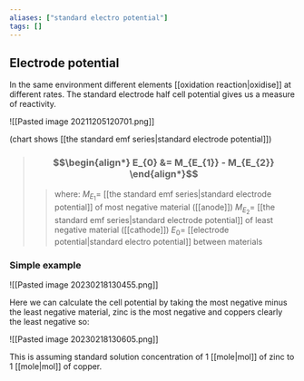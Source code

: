 ```yaml
---
aliases: ["standard electro potential"]
tags: []
---
```


## Electrode potential
In the same environment different elements [[oxidation reaction|oxidise]] at different rates. The standard electrode half cell potential gives us a measure of reactivity.

![[Pasted image 20211205120701.png]]

(chart shows [[the standard emf series|standard electrode potential]])

> ### $$\begin{align*} E_{0}  &= M_{E_{1}} - M_{E_{2}}  \end{align*}$$
>> where:
>> $M_{E_{1}} =$ [[the standard emf series|standard electrode potential]] of most negative material ([[anode]])
>> $M_{E_{2}} =$ [[the standard emf series|standard electrode potential]] of least negative material ([[cathode]])
>> $E_{0}=$ [[electrode potential|standard electro potential]] between materials

### Simple example

![[Pasted image 20230218130455.png]]

Here we can calculate the cell potential by taking the most negative minus the least negative material, zinc is the most negative and coppers clearly the least negative so:

![[Pasted image 20230218130605.png]]

This is assuming standard solution concentration of 1 [[mole|mol]] of zinc to 1 [[mole|mol]] of copper.